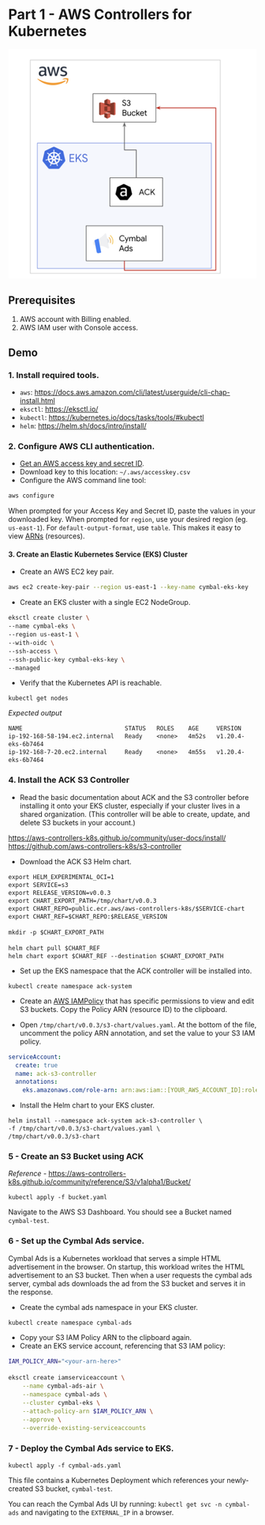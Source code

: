 # Part 1 - AWS Controllers for Kubernetes

![](/images/aws.png)

## Prerequisites 

1. AWS account with Billing enabled.
2. AWS IAM user with Console access.


## Demo 

### 1. Install required tools. 

  - `aws`: https://docs.aws.amazon.com/cli/latest/userguide/cli-chap-install.html
  - `eksctl`: https://eksctl.io/
  - `kubectl`: https://kubernetes.io/docs/tasks/tools/#kubectl
  - `helm`: https://helm.sh/docs/intro/install/


### 2. Configure AWS CLI authentication.

- [Get an AWS access key and secret ID](https://docs.aws.amazon.com/general/latest/gr/aws-sec-cred-types.html#access-keys-and-secret-access-keys). 
- Download key to this location: `~/.aws/accesskey.csv`
- Configure the AWS command line tool:

```bash
aws configure
```

When prompted for your Access Key and Secret ID, paste the values in your downloaded key. When prompted for `region`, use your desired region (eg. `us-east-1`). For `default-output-format`, use `table`. This makes it easy to view [ARNs](https://docs.aws.amazon.com/general/latest/gr/aws-arns-and-namespaces.html) (resources). 

#### 3. Create an Elastic Kubernetes Service (EKS) Cluster 

- Create an AWS EC2 key pair. 

```bash
aws ec2 create-key-pair --region us-east-1 --key-name cymbal-eks-key
```

- Create an EKS cluster with a single EC2 NodeGroup. 

```bash
eksctl create cluster \
--name cymbal-eks \
--region us-east-1 \
--with-oidc \
--ssh-access \
--ssh-public-key cymbal-eks-key \
--managed
```

- Verify that the Kubernetes API is reachable. 

```
kubectl get nodes
```

*Expected output* 

```
NAME                             STATUS   ROLES    AGE     VERSION
ip-192-168-58-194.ec2.internal   Ready    <none>   4m52s   v1.20.4-eks-6b7464
ip-192-168-7-20.ec2.internal     Ready    <none>   4m55s   v1.20.4-eks-6b7464
```

### 4. Install the ACK S3 Controller 

- Read the basic documentation about ACK and the S3 controller before installing it onto your EKS cluster, especially if your cluster lives in a shared organization. (This controller will be able to create, update, and delete S3 buckets in your account.)

https://aws-controllers-k8s.github.io/community/user-docs/install/ 
https://github.com/aws-controllers-k8s/s3-controller

- Download the ACK S3 Helm chart. 

```
export HELM_EXPERIMENTAL_OCI=1
export SERVICE=s3
export RELEASE_VERSION=v0.0.3
export CHART_EXPORT_PATH=/tmp/chart/v0.0.3
export CHART_REPO=public.ecr.aws/aws-controllers-k8s/$SERVICE-chart
export CHART_REF=$CHART_REPO:$RELEASE_VERSION

mkdir -p $CHART_EXPORT_PATH

helm chart pull $CHART_REF
helm chart export $CHART_REF --destination $CHART_EXPORT_PATH
```

- Set up the EKS namespace that the ACK controller will be installed into. 

```
kubectl create namespace ack-system
```

- Create an [AWS IAMPolicy](https://docs.aws.amazon.com/eks/latest/userguide/create-service-account-iam-policy-and-role.html) that has specific permissions to view and edit S3 buckets. Copy the Policy ARN (resource ID) to the clipboard. 

- Open `/tmp/chart/v0.0.3/s3-chart/values.yaml`. At the bottom of the file, uncomment the policy ARN annotation, and set the value to your S3 IAM policy. 

```yaml
serviceAccount:
  create: true
  name: ack-s3-controller
  annotations:
    eks.amazonaws.com/role-arn: arn:aws:iam::[YOUR_AWS_ACCOUNT_ID]:role/[YOUR_IAM_ROLE_NAME]
```

- Install the Helm chart to your EKS cluster. 
  
```
helm install --namespace ack-system ack-s3-controller \
-f /tmp/chart/v0.0.3/s3-chart/values.yaml \
/tmp/chart/v0.0.3/s3-chart
```

### 5 - Create an S3 Bucket using ACK 

*Reference* - https://aws-controllers-k8s.github.io/community/reference/S3/v1alpha1/Bucket/

```
kubectl apply -f bucket.yaml
```

Navigate to the AWS S3 Dashboard. You should see a Bucket named `cymbal-test`.  

### 6 - Set up the Cymbal Ads service. 

Cymbal Ads is a Kubernetes workload that serves a simple HTML advertisement in the browser. On startup, this workload writes the HTML advertisement to an S3 bucket. Then when a user requests the cymbal ads server, cymbal ads downloads the ad from the S3 bucket and serves it in the response. 

- Create the cymbal ads namespace in your EKS cluster. 

```
kubectl create namespace cymbal-ads 
```


- Copy your S3 IAM Policy ARN to the clipboard again. 
- Create an EKS service account, referencing that S3 IAM policy:  

```bash
IAM_POLICY_ARN="<your-arn-here>"

eksctl create iamserviceaccount \
    --name cymbal-ads-air \
    --namespace cymbal-ads \
    --cluster cymbal-eks \
    --attach-policy-arn $IAM_POLICY_ARN \
    --approve \
    --override-existing-serviceaccounts
```

### 7 - Deploy the Cymbal Ads service to EKS.

```
kubectl apply -f cymbal-ads.yaml 
```

This file contains a Kubernetes Deployment which references your newly-created S3 bucket, `cymbal-test`.  

You can reach the Cymbal Ads UI by running: `kubectl get svc -n cymbal-ads` and navigating to the `EXTERNAL_IP` in a browser. 
